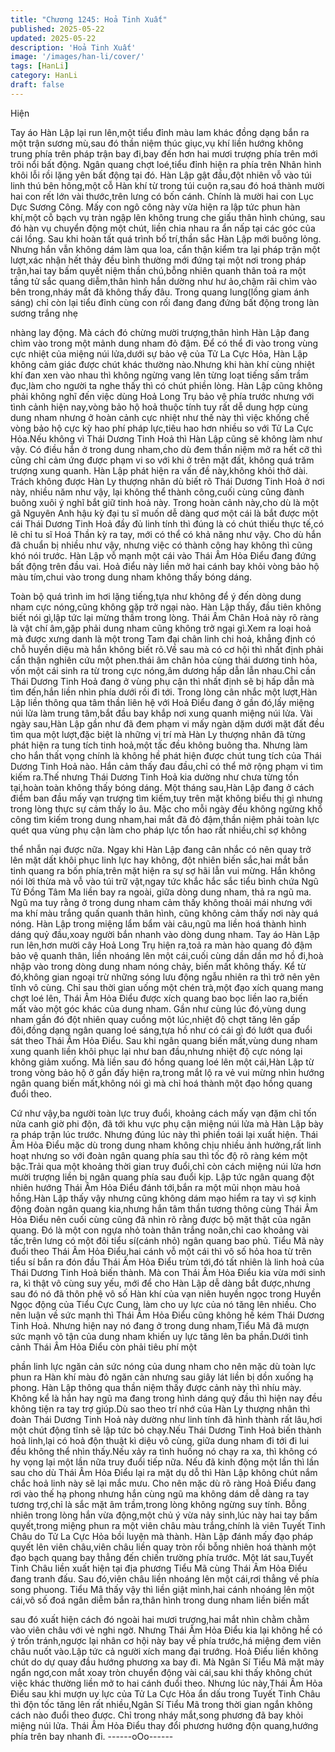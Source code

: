 ```yaml
---
title: "Chương 1245: Hoả Tinh Xuất"
published: 2025-05-22
updated: 2025-05-22
description: 'Hoả Tinh Xuất'
image: '/images/han-li/cover/'
tags: [HanLi]
category: HanLi
draft: false
---
```


Hiện

Tay áo Hàn Lập lại run lên,một tiểu đỉnh màu lam khác đồng dạng
bắn ra một trận sương mù,sau đó thần niệm thúc giục,vụ khí liền
hướng không trung phía trên pháp trận bay đi,bay đến hơn hai
mươi trượng phía trên mới trôi nổi bất động.
Ngân quang chợt loé,tiểu đỉnh hiện ra phía trên Nhân hình khôi lỗi
rồi lặng yên bất động tại đó.
Hàn Lập gật đầu,đột nhiên vỗ vào túi linh thú bên hông,một cỗ
Hàn khí từ trong túi cuộn ra,sau đó hoá thành mười hai con rết
lớn vài thước,trên lưng có bốn cánh.
Chính là mười hai con Lục Dực Sương Công.
Mấy con ngô công này vừa hiện ra lập tức phun hàn khí,một cỗ
bạch vụ tràn ngập lên không trung che giấu thân hình chúng, sau
đó hàn vụ chuyển động một chút, liền chia nhau ra ẩn nấp tại các
góc của cái lồng.
Sau khi hoàn tất quá trình bố trí,thần sắc Hàn Lập mới buông
lỏng.
Nhưng hắn vẫn không dám làm qua loa, cẩn thận kiểm tra lại
pháp trận một lượt,xác nhận hết thảy đều bình thường mới đứng
tại một nơi trong pháp trận,hai tay bấm quyết niệm thần chú,bỗng
nhiên quanh thân toả ra một tầng tử sắc quang diễm,thân hình
hắn dường như hư ảo,chậm rãi chìm vào bên trong,nháy mắt đã
không thấy đâu.
Trong quang lung(lồng giam ánh sáng) chỉ còn lại tiểu đỉnh cùng
con rối đang đang đứng bất động trong làn sương trắng nhẹ

nhàng lay động.
Mà cách đó chừng mười trượng,thân hình Hàn Lập đang chìm
vào trong một mảnh dung nham đỏ đậm.
Để có thể đi vào trong vùng cực nhiệt của miệng núi lửa,dưới sự
bảo vệ của Tử La Cực Hỏa, Hàn Lập không cảm giác được chút
khác thường nào.Nhưng khi hàn khí cùng nhiệt khí đan xen vào
nhau thì không ngừng vang lên từng loạt tiếng sấm trầm đục,làm
cho người ta nghe thấy thì có chút phiền lòng.
Hàn Lập cũng không phải không nghĩ đến việc dùng Hoả Long
Trụ bảo vệ phía trước nhưng với tình cảnh hiện nay,vòng bảo hộ
hoả thuộc tính tuy rất dễ dung hợp cùng dung nham nhưng ở
hoàn cảnh cực nhiệt như thế này thì việc khống chế vòng bảo hộ
cực kỳ hao phí pháp lực,tiêu hao hơn nhiều so với Tử La Cực
Hỏa.Nếu không vì Thái Dương Tinh Hoả thì Hàn Lập cũng sẽ
không làm như vậy.
Có điều hắn ở trong dung nham,cho dù đem thần niệm mở ra hết
cỡ thì cũng chỉ cảm ứng được phạm vi so với khi ở trên mặt đất,
không quá trăm trượng xung quanh.
Hàn Lập phát hiện ra vấn đề này,không khỏi thở dài.
Trách không được Hàn Ly thượng nhân dù biết rõ Thái Dương
Tinh Hoả ở nơi này, nhiều năm như vậy, lại không thể thành
công,cuối cùng cũng đành buông xuôi ý nghĩ bắt giữ tinh hoả này.
Trong hoàn cảnh này,cho dù là một gã Nguyên Anh hậu kỳ đại tu
sĩ muốn dễ dàng quơ một cái là bắt được một cái Thái Dương
Tinh Hoả đầy đủ linh tính thì đúng là có chút thiếu thực tế,có lẽ chỉ
tu sĩ Hoá Thần kỳ ra tay, mới có thể có khả năng như vậy.
Cho dù hắn đã chuẩn bị nhiều như vậy, nhưng việc có thành công
hay không thì cũng khó nói trước.
Hàn Lập vỗ mạnh một cái vào Thái Âm Hỏa Điểu đang đứng bất
động trên đầu vai. Hoả điểu này liền mở hai cánh bay khỏi vòng
bảo hộ màu tím,chui vào trong dung nham không thấy bóng dáng.

Toàn bộ quá trình im hơi lặng tiếng,tựa như không để ý đến dòng
dung nham cực nóng,cũng không gặp trở ngại nào.
Hàn Lập thấy, đầu tiên không biết nói gì,lập tức lại mừng thầm
trong lòng.
Thái Âm Chân Hoả này rõ ràng là vật chí âm,gặp phải dung nham
cũng không trở ngại gì.Xem ra loại hoả mà được xưng danh là
một trong Tam đại chân linh chi hoả, khẳng định có chỗ huyền
diệu mà hắn không biết rõ.Về sau mà có cơ hội thì nhất định phải
cẩn thận nghiên cứu một phen.thái âm chân hỏa cùng thái dương
tinh hỏa, vốn một cái sinh ra từ trong cực nóng,âm dương hấp
dẫn lẫn nhau.Chỉ cần Thái Dương Tinh Hoả đang ở vùng phụ cận
thì nhất định sẽ bị hấp dẫn mà tìm đến,hắn liền nhìn phía dưới rồi
đi tới.
Trong lòng cân nhắc một lượt,Hàn Lập liền thông qua tâm thần
liên hệ với Hoả Điểu đang ở gần đó,lấy miệng núi lửa làm trung
tâm,bắt đầu bay khắp nơi xung quanh miệng núi lửa.
Vài ngày sau,Hàn Lập gần như đã đem phạm vi mấy ngàn dặm
dưới mặt đất đều tìm qua một lượt,đặc biệt là những vị trí mà Hàn
Ly thượng nhân đã từng phát hiện ra tung tích tinh hoả,một tấc
đều không buông tha.
Nhưng làm cho hắn thất vọng chính là không hề phát hiện được
chút tung tích của Thái Dương Tinh Hoả nào.
Hắn cảm thấy đau đầu,chỉ có thể mở rộng phạm vi tìm kiếm
ra.Thế nhưng Thái Dương Tinh Hoả kia dường như chưa từng
tồn tại,hoàn toàn không thấy bóng dáng.
Một tháng sau,Hàn Lập đang ở cách điểm ban đầu mấy vạn
trượng tìm kiếm,tuy trên mặt không biểu thị gì nhưng trong lòng
thực sự cảm thấy lo âu.
Mặc cho mỗi ngày đều không ngừng khổ công tìm kiếm trong
dung nham,hai mắt đã đỏ đậm,thần niệm phải toàn lực quét qua
vùng phụ cận làm cho pháp lực tổn hao rất nhiều,chỉ sợ không

thể nhẫn nại được nữa.
Ngay khi Hàn Lập đang cân nhắc có nên quay trở lên mặt dất
khôi phục linh lực hay không, đột nhiên biến sắc,hai mắt bắn tinh
quang ra bốn phía,trên mặt hiện ra sự sợ hãi lẫn vui mừng.
Hắn không nói lời thừa mà vỗ vào túi trữ vật,ngay tức khắc hắc
sắc tiểu bình chứa Ngũ Tử Đồng Tâm Ma liền bay ra ngoài, giữa
dòng dung nham, thả ra ngũ ma.
Ngũ ma tuy rằng ở trong dung nham cảm thấy không thoải mái
nhưng với ma khí màu trắng quấn quanh thân hình, cũng không
cảm thấy nơi này quá nóng.
Hàn Lập trong miệng lẩm bẩm vài câu,ngũ ma liền hoá thành hình
dáng quỷ đầu,xoay người bắn nhanh vào dòng dung nham.
Tay áo Hàn Lập run lên,hơn mười cây Hoả Long Trụ hiện ra,toả
ra màn hào quang đỏ đậm bảo vệ quanh thân, liền nhoáng lên
một cái,cuối cùng dần dần mơ hồ đi,hoà nhập vào trong dòng
dung nham nóng chảy, biến mất không thấy.
Kể từ đó,không gian ngoại trừ những sóng lưu động ngẫu nhiên
ra thì trở nên yên tĩnh vô cùng.
Chỉ sau thời gian uống một chén trà,một đạo xích quang mang
chợt loé lên, Thái Âm Hỏa Điểu được xích quang bao bọc liền lao
ra,biến mất vào một góc khác của dung nham.
Gần như cùng lúc đó,vùng dung nham gần đó đột nhiên quay
cuồng một lúc,nhiệt độ chợt tăng lên gấp đôi,đồng dạng ngân
quang loé sáng,tựa hồ như có cái gì đó lướt qua đuổi sát theo
Thái Âm Hỏa Điểu.
Sau khi ngân quang biến mất,vùng dung nham xung quanh liền
khôi phục lại như ban đầu,nhưng nhiệt độ cực nóng lại không
giảm xuống. Mà liền sau đó hồng quang loé lên một cái,Hàn Lập
từ trong vòng bảo hộ ở gần đấy hiện ra,trong mắt lộ ra vẻ vui
mừng nhìn hướng ngân quang biến mất,không nói gì mà chỉ hoá
thành một đạo hồng quang đuổi theo.

Cứ như vậy,ba người toàn lực truy đuổi, khoảng cách mấy vạn
đặm chỉ tốn nửa canh giờ phi độn, đã tới khu vực phụ cận miệng
núi lửa mà Hàn Lập bày ra pháp trận lúc trước.
Nhưng đúng lúc này thì phiền toái lại xuất hiện.
Thái Âm Hỏa Điểu mặc dù trong dung nham không chịu nhiều ảnh
hưởng,rất linh hoạt nhưng so với đoàn ngân quang phía sau thì
tốc độ rõ ràng kém một bậc.Trải qua một khoảng thời gian truy
đuổi,chỉ còn cách miệng núi lửa hơn mười trượng liền bị ngân
quang phía sau đuổi kịp.
Lập tức ngân quang đột nhiên hướng Thái Âm Hỏa Điểu đánh
tới,bắn ra một mũi nhọn màu hoả hồng.Hàn Lập thấy vậy nhưng
cũng không dám mạo hiểm ra tay vì sợ kinh động đoàn ngân
quang kia,nhưng hắn tâm thần tương thông cùng Thái Âm Hỏa
Điểu nên cuối cùng cũng đã nhìn rõ rằng được bộ mặt thật của
ngân quang.
Đó là một con ngựa nhỏ toàn thân trắng noãn,chỉ cao khoảng vài
tấc,trên lưng có một đôi tiểu sí(cánh nhỏ) ngân quang bao phủ.
Tiểu Mã này đuổi theo Thái Âm Hỏa Điểu,hai cánh vỗ một cái thì
vô số hỏa hoa từ trên tiểu sí bắn ra đón đầu Thái Âm Hỏa Điểu
trùm tới,đó tất nhiên là linh hoả của Thái Dương Tinh Hoả biến
thành.
Mà con Thái Âm Hỏa Điểu kia vừa mới sinh ra, kì thật vô cùng
suy yếu, mới để cho Hàn Lập dễ dàng bắt được,nhưng sau đó nó
đã thôn phệ vô số Hàn khí của vạn niên huyền ngọc trong Huyền
Ngọc động của Tiểu Cực Cung, làm cho uy lực của nó tăng lên
nhiều.
Cho nên luận về sức mạnh thì Thái Âm Hỏa Điểu cũng không hề
kém Thái Dương Tinh Hoả.
Nhưng hiện nay nó đang ở trong dung nham,Tiểu Mã đã mượn
sức mạnh vô tận của dung nham khiến uy lực tăng lên ba
phần.Dưới tình cảnh Thái Âm Hỏa Điểu còn phải tiêu phí một

phần linh lực ngăn cản sức nóng của dung nham cho nên mặc dù
toàn lực phun ra Hàn khí màu đỏ ngăn cản nhưng sau giây lát liền
bị dồn xuống hạ phong.
Hàn Lập thông qua thần niệm thấy được cảnh này thì nhíu mày.
Không kể là hắn hay ngũ ma đang trong hình dáng quỷ đầu thì
hiện nay đều không tiện ra tay trợ giúp.Dù sao theo trí nhớ của
Hàn Ly thượng nhân thì đoàn Thái Dương Tinh Hoả này dường
như linh tính đã hình thành rất lâu,hơi một chút động tĩnh sẽ lập
tức bỏ chạy.Nếu Thái Dương Tinh Hoả biến thành hoả linh,lại có
hoả độn thuật kì diệu vô cùng, giữa dung nham đi tới đi lui đều
không thể nhìn thấy.Nếu xảy ra tình huống nó chạy ra xa, thì
không có hy vọng lại một lần nữa truy đuổi tiếp nữa.
Nếu đã kinh động một lần thì lần sau cho dù Thái Âm Hỏa Điểu lại
ra mặt dụ dỗ thì Hàn Lập không chút nắm chắc hoả linh này sẽ lại
mắc mưu.
Cho nên mặc dù rõ ràng Hoả Điểu đang rơi vào thế hạ phong
nhưng hắn cùng ngũ ma không dám dễ dàng ra tay tương trợ,chỉ
là sắc mặt âm trầm,trong lòng không ngừng suy tính.
Bỗng nhiên trong lòng hắn vừa động,một chủ ý vừa nảy sinh,lúc
này hai tay bấm quyết,trong miệng phun ra một viên châu màu
trắng,chính là viên Tuyết Tinh Châu do Tử La Cực Hỏa bồi luyện
mà thành.
Hàn Lập đánh mấy đạo pháp quyết lên viên châu,viên châu liền
quay tròn rồi bỗng nhiên hoá thành một đạo bạch quang bay
thẳng đến chiến trường phía trước.
Một lát sau,Tuyết Tinh Châu liền xuất hiện tại địa phương Tiểu Mã
cùng Thái Âm Hỏa Điểu đang tranh đấu.
Sau đó,viên châu liền nhoáng lên một cái,rơi thẳng về phía song
phuong.
Tiểu Mã thấy vậy thì liền giật mình,hai cánh nhoáng lên một cái,vô
số đoá ngân diễm bắn ra,thân hình trong dung nham liền biến mất

sau đó xuất hiện cách đó ngoài hai mươi trượng,hai mắt nhìn
chằm chằm vào viên châu với vẻ nghi ngờ.
Nhưng Thái Âm Hỏa Điểu kia lại không hề có ý trốn tránh,ngược
lại nhân cơ hội này bay về phía trước,há miệng đem viên châu
nuốt vào.Lập tức cả người xích mang đại trướng.
Hoả Điểu liền không chút do dự quay đầu hướng phương xa bay
đi.
Mà Ngân Sí Tiểu Mã mặt mày ngẩn ngơ,con mắt xoay tròn
chuyển động vài cái,sau khi thấy không chút việc khác thường
liền mở to hai cánh đuổi theo.
Nhưng lúc này,Thái Âm Hỏa Điểu sau khi mượn uy lực của Tử La
Cực Hỏa ẩn dấu trong Tuyết Tinh Châu thì độn tốc tăng lên rất
nhiều,Ngân Sí Tiểu Mã trong thời gian ngắn không cách nào đuổi
theo được.
Chỉ trong nháy mắt,song phương đã bay khỏi miệng núi lửa.
Thái Âm Hỏa Điểu thay đổi phương hướng độn quang,hướng
phía trên bay nhanh đi.
------oOo------
